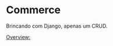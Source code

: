 # Commerce
Brincando com Django, apenas um CRUD. 

[Overview:](https://youtu.be/wFkgj-PMu9g?si=UzIeQXnH691HpFR7)
